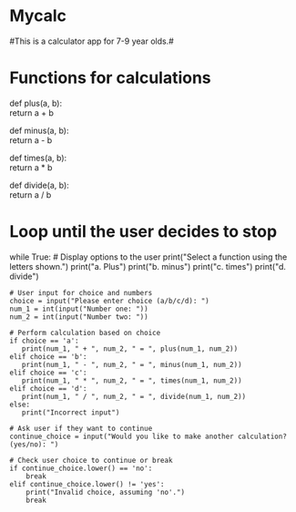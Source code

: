 # Mycalc
#This is a calculator app for 7-9 year olds.# 

# Functions for calculations
def plus(a, b):      
   return a + b   

def minus(a, b):      
   return a - b   

def times(a, b):      
   return a * b   

def divide(a, b):       
   return a / b       

# Loop until the user decides to stop
while True:
    # Display options to the user
    print("Select a function using the letters shown.")
    print("a. Plus")
    print("b. minus")
    print("c. times")
    print("d. divide")
    
    # User input for choice and numbers
    choice = input("Please enter choice (a/b/c/d): ")        
    num_1 = int(input("Number one: "))    
    num_2 = int(input("Number two: ")) 
          
    # Perform calculation based on choice
    if choice == 'a':    
       print(num_1, " + ", num_2, " = ", plus(num_1, num_2))    
    elif choice == 'b':    
       print(num_1, " - ", num_2, " = ", minus(num_1, num_2))    
    elif choice == 'c':    
       print(num_1, " * ", num_2, " = ", times(num_1, num_2))   
    elif choice == 'd':    
       print(num_1, " / ", num_2, " = ", divide(num_1, num_2))    
    else:    
       print("Incorrect input")   
       
    # Ask user if they want to continue
    continue_choice = input("Would you like to make another calculation? (yes/no): ")
    
    # Check user choice to continue or break
    if continue_choice.lower() == 'no':
        break
    elif continue_choice.lower() != 'yes':
        print("Invalid choice, assuming 'no'.")
        break
